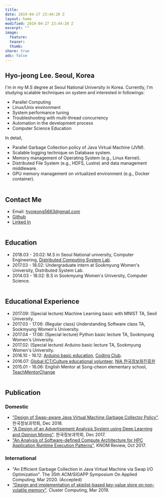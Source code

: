 ```yaml
---
title:
date: 2019-04-27 23:44:20 Z
layout: home
modified: 2019-04-27 23:44:20 Z
excerpt: ""
image:
  feature:
  teaser:
  thumb:
share: true
ads: false
---
```


## Hyo-jeong Lee. Seoul, Korea
I'm in my M.S degree at Seoul National University in Korea. Currently, I'm studying scalable techniques on system and interested in followings:
* Parallel Computing
* Linux/Unix environment
* System performance tuning
* Troubleshooting with multi-thread concurrency
* Automation in the development process
* Computer Science Education

In detail, 
* Parallel Garbage Collection policy of Java Virtual Machine (JVM).
* Scalable logging technique on Database system.
* Memory management of Operating System (e.g., Linux Kernel).
* Distributed File System (e.g., HDFS, Lustre) and data management middleware.
* GPU memory management on virtualized environment (e.g., Docker container).
<br /><br />

## Contact Me
* Email: hyojeong5663@gmail.com
* <a href="https://github.com/hyojeonglee">Github</a>
* <a href="https://www.linkedin.com/in/hyo-jeong-lee-09a169137/">Linked In</a>
<br /><br />

## Education
* 2018.03 - 20.02: M.S in Seoul National university, Computer Engineering, <a href="http://dcslab.snu.ac.kr">Distributed Computing System Lab</a>.
* 2017.03 - 18.02: Undergraduate intern at Sookmyung Women's University, Distributed System Lab.
* 2014.03 - 18.02: B.S in Sookmyung Women's University, Computer Science.
<br /><br />

## Educational Experience
* 2017.09: (Special lecture) Machine Learning basic with MNIST TA, Seoil University. 
* 2017.03 - 17.06: (Regular class) Understanding Software class TA, Sookmyung Women's University.
* 2017.04 - 17.06: (Special lecture) Python basic lecture TA, Sookmyung Women's University.
* 2017.02: (Special lecture) Arduino basic lecture TA, Sookmyung Women's University.
* 2016.10 - 16.12: <a href="https://blog.naver.com/hyon2224/220875764962">Arduino basic education</a>, <a href="http://codingclubs.org/">Coding Club</a>.
* 2016.07: <a href="https://blog.naver.com/hyon2224/220801760095">Global ICT/Culture educational volunteer</a>, <a href="https://kiv.nia.or.kr/front/main/main.do">NIA 한국정보화진흥원</a>
* 2015.01 - 16.06: English Mentor at Song-cheon elementary school, <a href="https://www.facebook.com/TeachMentorChange/">TeachMentorChange</a>
<br /><br />

## Publication
### Domestic
* <a href="http://www.dbpia.co.kr/journal/articleDetail?nodeId=NODE07613487&language=ko_KR">"Design of Swap-aware Java Virtual Machine Garbage Collector Policy"</a>. 한국정보과학회, Dec 2018.
* <a href="http://www.dbpia.co.kr/journal/articleDetail?nodeId=NODE07322804&language=ko_KR">"A Design of an Advertisement Analysis System using Deep Learning and Opinion Mining"</a>. 한국정보과학회, Dec 2017.
* <a href="http://www.riss.kr/search/detail/DetailView.do?p_mat_type=1a0202e37d52c72d&control_no=85c2082643d709c9c85d2949c297615a#redirect">"An Analysis of Software-defined Compute Architecture for HPC Application Runtime Execution Patterns"</a>. KNOM Review, Oct 2017.

### International
* "An Efficient Garbage Collection in Java Virtual Machine via Swap I/O Optimization". The 35th ACM/SIGAPP Symposium On Applied Computing, Mar 2020. (Accepted)
* <a href="https://link.springer.com/article/10.1007/s10586-019-02925-1">"Design and implementation of skiplist-based key-value store on non-volatile memory"</a>. Cluster Computing, Mar 2019.

